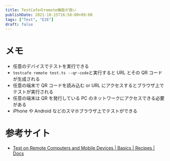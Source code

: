 ```yaml
---
title: TestCafeのremote機能が良い
publishDate: 2021-10-15T16:58:00+09:00
tags: ["Test", "E2E"]
draft: false
---
```


# メモ

- 任意のデバイスでテストを実行できる
- `testcafe remote test.ts --qr-code`と実行すると URL とその QR コードが生成される
- 任意の端末で QR コードを読み込む or URL にアクセスするとブラウザ上でテストが実行される
- 任意の端末は QR を発行している PC のネットワークにアクセスできる必要がある
- iPhone や Android などのスマホブラウザ上でテストができる

# 参考サイト

- [Test on Remote Computers and Mobile Devices | Basics | Recipes | Docs](https://testcafe.io/documentation/402807/recipes/basics/test-on-remote-computers-and-mobile-devices)
